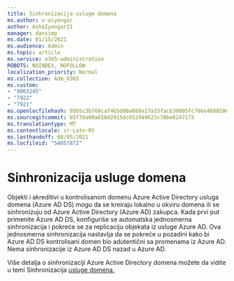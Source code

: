 ```yaml
---
title: Sinhronizacija usluge domena
ms.author: v-aiyengar
author: AshaIyengar21
manager: dansimp
ms.date: 01/15/2021
ms.audience: Admin
ms.topic: article
ms.service: o365-administration
ROBOTS: NOINDEX, NOFOLLOW
localization_priority: Normal
ms.collection: Adm_O365
ms.custom:
- "9003245"
- "7922"
- "7921"
ms.openlocfilehash: 95b5c3b768caf4b5d80a088a17a33facb39805fc766e4888586ae052d91681e3
ms.sourcegitcommit: b5f7da89a650d2915dc652449623c78be6247175
ms.translationtype: MT
ms.contentlocale: sr-Latn-RS
ms.lasthandoff: 08/05/2021
ms.locfileid: "54057872"
---
```

# <a name="domain-service-synchronization"></a>Sinhronizacija usluge domena

Objekti i akreditivi u kontrolisanom domenu Azure Active Directory usluga domena (Azure AD DS) mogu da se kreiraju lokalno u okviru domena ili se sinhronizuju od Azure Active Directory (Azure AD) zakupca. Kada prvi put primenite Azure AD DS, konfiguriše se automatska jednosmerna sinhronizacija i pokreće se za replicaciju objekata iz usluge Azure AD. Ova jednosmerna sinhronizacija nastavlja da se pokreće u pozadini kako bi Azure AD DS kontrolisani domen bio adutentični sa promenama iz Azure AD. Nema sinhronizacije iz Azure AD DS nazad u Azure AD.

Više detalja o sinhronizaciji Azure Active Directory domena možete da vidite u temi Sinhronizacija [usluge domena.](https://docs.microsoft.com/azure/active-directory-domain-services/synchronization) 
